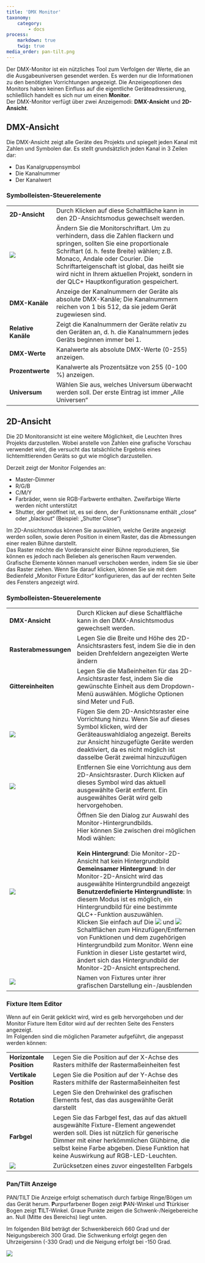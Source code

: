 ```yaml
---
title: 'DMX Monitor'
taxonomy:
    category:
        - docs
process:
    markdown: true
    twig: true
media_order: pan-tilt.png
---
```


Der DMX-Monitor ist ein nützliches Tool zum Verfolgen der Werte, die an die Ausgabeuniversen gesendet werden. Es werden nur die Informationen zu den benötigten Vorrichtungen angezeigt. Die Anzeigeoptionen des Monitors haben keinen Einfluss auf die eigentliche Geräteadressierung, schließlich handelt es sich nur um einen **Monitor**.  
Der DMX-Monitor verfügt über zwei Anzeigemodi: **DMX-Ansicht** und **2D-Ansicht**.

DMX-Ansicht
--------

Die DMX-Ansicht zeigt alle Geräte des Projekts und spiegelt jeden Kanal mit Zahlen und Symbolen dar. Es stellt grundsätzlich jeden Kanal in 3 Zeilen dar:

* Das Kanalgruppensymbol
* Die Kanalnummer
* Der Kanalwert

### Symbolleisten-Steuerelemente

| | |
| - | - |
| **2D-Ansicht**| Durch Klicken auf diese Schaltfläche kann in den 2D-Ansichtsmodus gewechselt werden. |
| ![](/basics/fonts.png) | Ändern Sie die Monitorschriftart. Um zu verhindern, dass die Zahlen flackern und springen, sollten Sie eine proportionale Schriftart (d. h. feste Breite) wählen; z.B. Monaco, Andale oder Courier. Die Schriftarteigenschaft ist global, das heißt sie wird nicht in Ihrem aktuellen Projekt, sondern in der QLC+ Hauptkonfiguration gespeichert. |
| **DMX-Kanäle** | Anzeige der Kanalnummern der Geräte als absolute DMX-Kanäle; Die Kanalnummern reichen von 1 bis 512, da sie jedem Gerät zugewiesen sind. |
| **Relative Kanäle** | Zeigt die Kanalnummern der Geräte relativ zu den Geräten an, d. h. die Kanalnummern jedes Geräts beginnen immer bei 1. |
| **DMX-Werte** | Kanalwerte als absolute DMX-Werte (0-255) anzeigen. |
| **Prozentwerte** | Kanalwerte als Prozentsätze von 255 (0-100 %) anzeigen. |
| **Universum** | Wählen Sie aus, welches Universum überwacht werden soll. Der erste Eintrag ist immer „Alle Universen“ |

2D-Ansicht
-------

Die 2D Monitoransicht ist eine weitere Möglichkeit, die Leuchten Ihres Projekts darzustellen. Wobei anstelle von Zahlen eine grafische Vorschau verwendet wird, die versucht das tatsächliche Ergebnis eines lichtemittierenden Geräts so gut wie möglich darzustellen.

Derzeit zeigt der Monitor Folgendes an:

* Master-Dimmer
* R/G/B
* C/M/Y
* Farbräder, wenn sie RGB-Farbwerte enthalten. Zweifarbige Werte werden nicht unterstützt
* Shutter, der geöffnet ist, es sei denn, der Funktionsname enthält „close“ oder „blackout“ (Beispiel: „Shutter Close“)

Im 2D-Ansichtsmodus können Sie auswählen, welche Geräte angezeigt werden sollen, sowie deren Position in einem Raster, das die Abmessungen einer realen Bühne darstellt.  
Das Raster möchte die Vorderansicht einer Bühne reproduzieren, Sie können es jedoch nach Belieben als generischen Raum verwenden.  
Grafische Elemente können manuell verschoben werden, indem Sie sie über das Raster ziehen. Wenn Sie darauf klicken, können Sie sie mit dem Bedienfeld „Monitor Fixture Editor“ konfigurieren, das auf der rechten Seite des Fensters angezeigt wird.

### Symbolleisten-Steuerelemente

| | |
| - | - |
| **DMX-Ansicht** | Durch Klicken auf diese Schaltfläche kann in den DMX-Ansichtsmodus gewechselt werden. |
| **Rasterabmessungen** | Legen Sie die Breite und Höhe des 2D-Ansichtsrasters fest, indem Sie die in den beiden Drehfeldern angezeigten Werte ändern |
| **Gittereinheiten** | Legen Sie die Maßeinheiten für das 2D-Ansichtsraster fest, indem Sie die gewünschte Einheit aus dem Dropdown-Menü auswählen. Mögliche Optionen sind Meter und Fuß. |
| ![](/basics/edit_add.png) | Fügen Sie dem 2D-Ansichtsraster eine Vorrichtung hinzu. Wenn Sie auf dieses Symbol klicken, wird der Geräteauswahldialog angezeigt. Bereits zur Ansicht hinzugefügte Geräte werden deaktiviert, da es nicht möglich ist dasselbe Gerät zweimal hinzuzufügen |
| ![](/basics/edit_remove.png) | Entfernen Sie eine Vorrichtung aus dem 2D-Ansichtsraster. Durch Klicken auf dieses Symbol wird das aktuell ausgewählte Gerät entfernt. Ein ausgewähltes Gerät wird gelb hervorgehoben. |
| ![](/basics/image.png) | Öffnen Sie den Dialog zur Auswahl des Monitor-Hintergrundbilds.<br>Hier können Sie zwischen drei möglichen Modi wählen:<br><br>**Kein Hintergrund**: Die Monitor-2D-Ansicht hat kein Hintergrundbild<br>**Gemeinsamer Hintergrund**: In der Monitor-2D-Ansicht wird das ausgewählte Hintergrundbild angezeigt<br>**Benutzerdefinierte Hintergrundliste**: In diesem Modus ist es möglich, ein Hintergrundbild für eine bestimmte QLC+-Funktion auszuwählen.<br>Klicken Sie einfach auf Die ![](/basics/edit_add.png) und ![](/basics/edit_remove.png) Schaltflächen zum Hinzufügen/Entfernen von Funktionen und dem zugehörigen Hintergrundbild zum Monitor. Wenn eine Funktion in dieser Liste gestartet wird, ändert sich das Hintergrundbild der Monitor-2D-Ansicht entsprechend. |
| ![](/basics/label.png) | Namen von Fixtures unter ihrer grafischen Darstellung ein-/ausblenden |

### Fixture Item Editor

Wenn auf ein Gerät geklickt wird, wird es gelb hervorgehoben und der Monitor Fixture Item Editor wird auf der rechten Seite des Fensters angezeigt.  
Im Folgenden sind die möglichen Parameter aufgeführt, die angepasst werden können:

| | |
| - | - |
| **Horizontale Position** | Legen Sie die Position auf der X-Achse des Rasters mithilfe der Rastermaßeinheiten fest |
| **Vertikale Position** | Legen Sie die Position auf der Y-Achse des Rasters mithilfe der Rastermaßeinheiten fest |
| **Rotation** | Legen Sie den Drehwinkel des grafischen Elements fest, das das ausgewählte Gerät darstellt |
| **Farbgel** | Legen Sie das Farbgel fest, das auf das aktuell ausgewählte Fixture-Element angewendet werden soll. Dies ist nützlich für generische Dimmer mit einer herkömmlichen Glühbirne, die selbst keine Farbe abgeben. Diese Funktion hat keine Auswirkung auf RGB-LED-Leuchten. |
| ![](/basics/fileclose.png) | Zurücksetzen eines zuvor eingestellten Farbgels |

### Pan/Tilt Anzeige

PAN/TILT Die Anzeige erfolgt schematisch durch farbige Ringe/Bögen um das Gerät herum. **P**urpurfarbener Bogen zeigt **P**AN-Winkel und **T**türkiser Bogen zeigt **T**ILT-Winkel. Graue Punkte zeigen die Schwenk-/Neigebereiche an. Null (Mitte des Bereichs) liegt unten.

Im folgenden Bild beträgt der Schwenkbereich 660 Grad und der Neigungsbereich 300 Grad. Die Schwenkung erfolgt gegen den Uhrzeigersinn (-330 Grad) und die Neigung erfolgt bei -150 Grad.

![](pan-tilt.png)